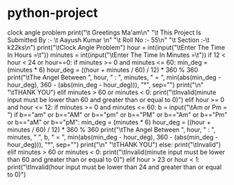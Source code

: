 # python-project
clock angle problem
print("\t Greetings Ma'am\n"
      "\t This Project Is Submitted By :- \t Aayush Kumar \n"
      "\t Roll No :- 55\n"
      "\t Section :-\t k22ks\n")
print("\tClock Angle Problem")
hour = int(input("\tEnter The Time In Hours =\t"))
minutes = int(input("\tEnter The Time In Minutes =\t"))
if 12 < hour < 24 or hour==0:
    if minutes >= 0 and minutes <= 60:
        min_deg = (minutes * 6)
        hour_deg = ((hour + minutes / 60) / 12) * 360 % 360
        print("\tThe Angel Between ", hour, " : ", minutes, " = ",
              min(abs(min_deg - hour_deg), 360 - (abs(min_deg - hour_deg))), "°", sep="")
        print("\n"
              "\tTHANK YOU")
    elif minutes > 60 or minutes < 0:
        print("\tInvalid(minute input must be lower than 60 and greater than or equal to 0)")
elif hour >= 0 and hour <= 12:
    if minutes >= 0 and minutes <= 60:
        b = input("\tAm or Pm = ")
        if b=="am" or b=="AM" or b=="pm" or b=="PM" or b=="Am" or b=="Pm" or b=="aM" or b=="pM":
            min_deg = (minutes * 6)
            hour_deg = ((hour + minutes / 60) / 12) * 360 % 360
            print("\tThe Angel Between ", hour, " : ", minutes, " ", b, " = ",
                  min(abs(min_deg - hour_deg), 360 - (abs(min_deg - hour_deg))), "°", sep="")
            print("\n"
              "\tTHANK YOU")
        else:
            print("\tInvalid")
    elif minutes > 60 or minutes < 0:
        print("\tInvalid(minute input must be lower than 60 and greater than or equal to 0)")
elif hour > 23 or hour < 1:
    print("\tInvalid(hour input must be lower than 24 and greater than or equal to 0)")

